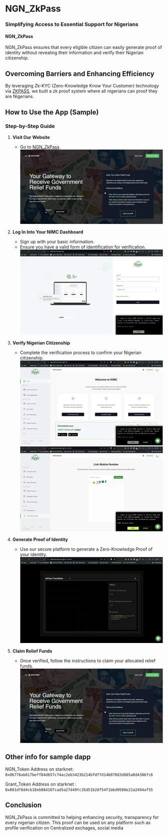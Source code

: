 # NGN_ZkPass

### Simplifying Access to Essential Support for Nigerians

#### NGN_ZkPass

 NGN_ZkPass ensures that every eligible citizen can easily generate proof of identity without revealing their information and verify their Nigerian citizenship.

## Overcoming Barriers and Enhancing Efficiency

 By leveraging Zk-KYC (Zero-Knowledge Know Your Customer) technology via [ZKPASS]("https://zkpass.org/"), we built a zk proof system where all nigerians can proof they are Nigerians. 

## How to Use the App (Sample)

### Step-by-Step Guide

1. **Visit Our Website**

   - Go to [NGN_ZkPass](https://ngn-zk-fe.vercel.app/).
     ![Visit Website](1.webp)

2. **Log In Into Your NIMC Dashboard**

   - Sign up with your basic information.
   - Ensure you have a valid form of identification for verification.
     ![Log in to NIMC Account](2.webp)

3. **Verify Nigerian Citizenship**

   - Complete the verification process to confirm your Nigerian citizenship.
     ![Expected Front Page](3.webp)
     ![Clink on Link mobile Nunber](4.webp)

4. **Generate Proof of Identity**

   - Use our secure platform to generate a Zero-Knowledge Proof of your identity.
     ![Click on Start and and Generate Proof of Identity](5.webp)

5. **Claim Relief Funds**
   - Once verified, follow the instructions to claim your allocated relief funds.
     ![Claim Relief Funds](1.webp)

## Other info for sample dapp

NGN_Token Address on starknet: `0x06776ab617beff84d657c74ac2eb3423b214bfdf7d146870d3d885a0d4306fc6`

Grant_Token Address on starknet : `0x001df8d4cb18eb084107cad5a27d49fc35d51b28f54f1bbd9580e22a2494af55`

## Conclusion

NGN_ZkPass is committed to helping enhancing security, transparency for every nigerian citizen. This proof can be used on any platform such as profile verification on Centralized exchages, social media
